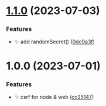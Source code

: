 # [1.1.0](https://github.com/morgbn/uncsrf/compare/v1.0.0...v1.1.0) (2023-07-03)


### Features

* :sparkles: add randomSecret() ([0dc0a3f](https://github.com/morgbn/uncsrf/commit/0dc0a3f8e0d50e77ad5bd37e6d0f2805a1d19a03))

# 1.0.0 (2023-07-01)


### Features

* :sparkles: csrf for node & web ([cc25147](https://github.com/morgbn/uncsrf/commit/cc251470ee75c334dbd05f45d750aed7a9ffe1bd))

